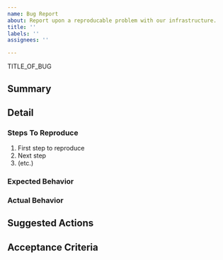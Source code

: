```yaml
---
name: Bug Report
about: Report upon a reproducable problem with our infrastructure.
title: ''
labels: ''
assignees: ''

---
```


<!-- This issue MUST fulfill the accepted criteria defined for DevOps Issues: -->
<!-- https://login-handbook.app.cloud.gov/articles/devops-acceptance-criteria.html -->

TITLE_OF_BUG

## Summary

<!-- A clear and concise description of what the bug is. -->

## Detail
### Steps To Reproduce

1. First step to reproduce
2. Next step
3. (etc.)

### Expected Behavior

<!-- A clear and concise description of what you expected to happen. -->

### Actual Behavior

<!-- A clear and concise description of what ACTUALLY happens. -->

## Suggested Actions

<!-- Given the observed behavior, define some possible sources of the issue and/or suggested ways to test/address the issue. -->

## Acceptance Criteria

<!-- Define acceptance criteria for ACCEPTED_OUTCOME -->
